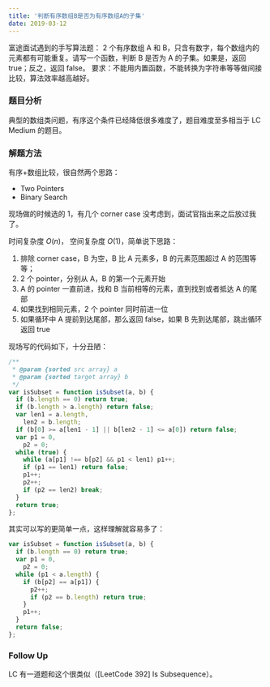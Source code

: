 ```yaml
---
title: '判断有序数组B是否为有序数组A的子集'
date: 2019-03-12
---
```


富途面试遇到的手写算法题：
2 个有序数组 A 和 B，只含有数字，每个数组内的元素都有可能重复。请写一个函数，判断 B 是否为 A 的子集。如果是，返回 true；反之，返回 false。
要求：不能用内置函数，不能转换为字符串等等做间接比较，算法效率越高越好。

### 题目分析

典型的数组类问题，有序这个条件已经降低很多难度了，题目难度至多相当于 LC Medium 的题目。

### 解题方法

有序+数组比较，很自然两个思路：

- Two Pointers
- Binary Search

现场做的时候选的 1，有几个 corner case 没考虑到，面试官指出来之后放过我了。

时间复杂度$\ O(n)$， 空间复杂度$\ O(1)$，简单说下思路：

1. 排除 corner case，B 为空，B 比 A 元素多，B 的元素范围超过 A 的范围等等；
2. 2 个 pointer，分别从 A，B 的第一个元素开始
3. A 的 pointer 一直前进，找和 B 当前相等的元素，直到找到或者抵达 A 的尾部
4. 如果找到相同元素，2 个 pointer 同时前进一位
5. 如果循环中 A 提前到达尾部，那么返回 false，如果 B 先到达尾部，跳出循环返回 true

现场写的代码如下，十分丑陋：

```javascript
/**
 * @param {sorted src array} a
 * @param {sorted target array} b
 */
var isSubset = function isSubset(a, b) {
  if (b.length == 0) return true;
  if (b.length > a.length) return false;
  var len1 = a.length,
    len2 = b.length;
  if (b[0] >= a[len1 - 1] || b[len2 - 1] <= a[0]) return false;
  var p1 = 0,
    p2 = 0;
  while (true) {
    while (a[p1] !== b[p2] && p1 < len1) p1++;
    if (p1 == len1) return false;
    p1++;
    p2++;
    if (p2 == len2) break;
  }
  return true;
};
```

其实可以写的更简单一点，这样理解就容易多了：

```javascript
var isSubset = function isSubset(a, b) {
  if (b.length == 0) return true;
  var p1 = 0,
    p2 = 0;
  while (p1 < a.length) {
    if (b[p2] == a[p1]) {
      p2++;
      if (p2 == b.length) return true;
    }
    p1++;
  }
  return false;
};
```

### Follow Up

LC 有一道题和这个很类似（[LeetCode 392] Is Subsequence）。
